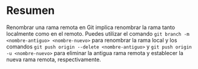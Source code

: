 # Resumen

Renombrar una rama remota en Git implica renombrar la rama tanto localmente como en el remoto. Puedes utilizar el comando `git branch -m <nombre-antiguo> <nombre-nuevo>` para renombrar la rama local y los comandos `git push origin --delete <nombre-antiguo>` y `git push origin -u <nombre-nuevo>` para eliminar la antigua rama remota y establecer la nueva rama remota, respectivamente.
